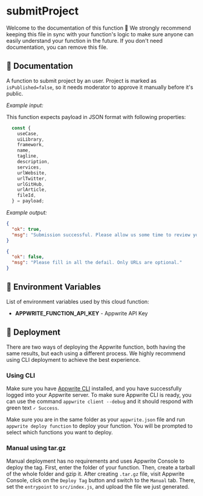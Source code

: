 # submitProject

Welcome to the documentation of this function 👋 We strongly recommend keeping this file in sync with your function's logic to make sure anyone can easily understand your function in the future. If you don't need documentation, you can remove this file.

## 🤖 Documentation

A function to submit project by an user. Project is marked as `isPublished=false`, so it needs moderator to approve it manually before it's public.

<!-- Update with your description, for example 'Create Stripe payment and return payment URL' -->

_Example input:_

This function expects payload in JSON format with following properties:

```js
  const {
    useCase,
    uiLibrary,
    framework,
    name,
    tagline,
    description,
    services,
    urlWebsite,
    urlTwitter,
    urlGitHub,
    urlArticle,
    fileId,
  } = payload;
```

<!-- If input is expected, add example -->

_Example output:_

<!-- Update with your expected output -->

```json
{
  "ok": true,
  "msg": "Submission successful. Please allow us some time to review your project."
}
```

```json
{
  "ok": false,
  "msg": "Please fill in all the defail. Only URLs are optional."
}
```

## 📝 Environment Variables

List of environment variables used by this cloud function:

- **APPWRITE_FUNCTION_API_KEY** - Appwrite API Key
<!-- Add your custom environment variables -->

## 🚀 Deployment

There are two ways of deploying the Appwrite function, both having the same results, but each using a different process. We highly recommend using CLI deployment to achieve the best experience.

### Using CLI

Make sure you have [Appwrite CLI](https://appwrite.io/docs/command-line#installation) installed, and you have successfully logged into your Appwrite server. To make sure Appwrite CLI is ready, you can use the command `appwrite client --debug` and it should respond with green text `✓ Success`.

Make sure you are in the same folder as your `appwrite.json` file and run `appwrite deploy function` to deploy your function. You will be prompted to select which functions you want to deploy.

### Manual using tar.gz

Manual deployment has no requirements and uses Appwrite Console to deploy the tag. First, enter the folder of your function. Then, create a tarball of the whole folder and gzip it. After creating `.tar.gz` file, visit Appwrite Console, click on the `Deploy Tag` button and switch to the `Manual` tab. There, set the `entrypoint` to `src/index.js`, and upload the file we just generated.
